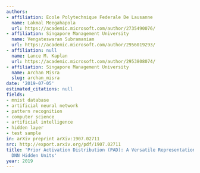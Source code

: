 ```yaml
---
authors:
- affiliation: Ecole Polytechnique Federale De Lausanne
  name: Lakmal Meegahapola
  url: https://academic.microsoft.com/author/2735490076/
- affiliation: Singapore Management University
  name: Vengateswaran Subramaniam
  url: https://academic.microsoft.com/author/2956019293/
- affiliation: null
  name: Lance M. Kaplan
  url: https://academic.microsoft.com/author/2953808074/
- affiliation: Singapore Management University
  name: Archan Misra
  slug: archan_misra
date: '2019-07-05'
estimated_citations: null
fields:
- mnist database
- artificial neural network
- pattern recognition
- computer science
- artificial intelligence
- hidden layer
- test sample
in: arXiv preprint arXiv:1907.02711
src: http://export.arxiv.org/pdf/1907.02711
title: 'Prior Activation Distribution (PAD): A Versatile Representation to Utilize
  DNN Hidden Units'
year: 2019
---
```

